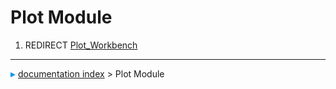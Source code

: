 # Plot Module
1.  REDIRECT [Plot\_Workbench](Plot_Workbench.md)



---
![](images/Right_arrow.png) [documentation index](../README.md) > Plot Module
